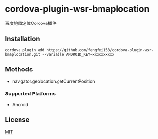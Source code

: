 # cordova-plugin-wsr-bmaplocation
百度地图定位Cordova插件

## Installation

    cordova plugin add https://github.com/fengfei153/cordova-plugin-wsr-bmaplocation.git --variable ANDROID_KEY=xxxxxxxxxx

## Methods

- navigator.geolocation.getCurrentPosition

### Supported Platforms

- Android

## License

[MIT](/LICENSE)
